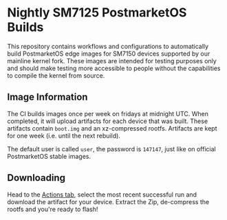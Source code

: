 # Nightly SM7125 PostmarketOS Builds

This repository contains workflows and configurations to automatically build PostmarketOS edge images for SM7150 devices supported by our mainline kernel fork. These images are intended for testing purposes only and should make testing more accessible to people without the capabilities to compile the kernel from source.

## Image Information

The CI builds images once per week on fridays at midnight UTC. When completed, it will upload artifacts for each device that was built. These artifacts contain `boot.img` and an xz-compressed rootfs. Artifacts are kept for one week (i.e. until the next rebuild).

The default user is called `user`, the password is `147147`, just like on official PostmarketOS stable images.

## Downloading

Head to the [Actions tab](https://github.com/99degree/nightly-builds/actions), select the most recent successful run and download the artifact for your device. Extract the Zip, de-compress the rootfs and you're ready to flash!
